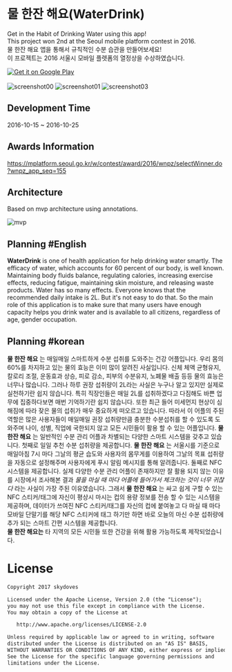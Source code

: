 # 물 한잔 해요(WaterDrink)
Get in the Habit of Drinking Water using this app! <br>
This project won 2nd at the Seoul mobile platform contest in 2016. <br>
물 한잔 해요 앱을 통해서 규칙적인 수분 습관을 만들어보세요!<br>
이 프로젝트는 2016 서울시 모바일 플렛폼의 열정상을 수상하였습니다. <br>

<a href='https://play.google.com/store/apps/details?id=com.skydoves.waterdays&pcampaignid=MKT-Other-global-all-co-prtnr-py-PartBadge-Mar2515-1'><img alt='Get it on Google Play' src='https://developer.android.com/images/brand/en_generic_rgb_wo_60.png'/></a><br><br>
![screenshot00](https://user-images.githubusercontent.com/24237865/29495291-4e64277e-85f7-11e7-9319-ae9f5e49a9b6.png)
![screenshot01](https://user-images.githubusercontent.com/24237865/29495292-4e732eae-85f7-11e7-94c5-7eeda9adbd90.png)
![screenshot03](https://user-images.githubusercontent.com/24237865/29495293-4e775c40-85f7-11e7-9084-7c5e4741c01c.png)
<br>

## Development Time 
2016-10-15 ~ 2016-10-25

## Awards Information
https://mplatform.seoul.go.kr/w/contest/award/2016/wnpz/selectWinner.do?wnpz_app_seq=155

## Architecture
Based on mvp architecture using annotations. <br>

![mvp](https://user-images.githubusercontent.com/24237865/56453164-dad30a80-6378-11e9-864f-0ef6c2a2abe4.png)

## Planning #English
__WaterDrink__ is one of health application for help drinking water smartly.
The efficacy of water, which accounts for 60 percent of our body, is well known.
Maintaining body fluids balance, regulating calories, increasing exercise effects, reducing fatigue, maintaining skin moisture, 
and releasing waste products. Water has so many effects. Everyone knows that the recommended daily intake is 2L. 
But it's not easy to do that. So the main role of this application is to make sure that many users have enough capacity 
helps you drink water and is available to all citizens, regardless of age, gender occupation.

## Planning #korean
__물 한잔 해요__ 는 매일매일 스마트하게 수분 섭취를 도와주는 건강 어플입니다.
우리 몸의 60%를 차지하고 있는 물의 효능은 이미 많이 알려진 사실입니다.
신체 체액 균형유지, 칼로리 조절, 운동효과 상승, 피로 감소, 피부의 수분유지, 노폐물 배출 등등
물의 효능은 너무나 많습니다. 그러나 하루 권장 섭취량이 2L라는 사실은 누구나 알고 있지만 
실제로 실천하기란 쉽지 않습니다. 특히 직장인들은 매일 2L를 섭취하겠다고 다짐해도 
바쁜 업무에 집중하다보면 매번 기억하기란 쉽지 않습니다. 또한 최근 들어 미세먼지 현상이 
심해짐에 따라 잦은 물의 섭취가 매우 중요하게 떠오르고 있습니다. 
따라서 이 어플의 주된 역할은 많은 사용자들이 매일매일 권장 섭취량만큼 충분한 
수분섭취를 할 수 있도록 도와주며 나이, 성별, 직업에 국한되지 않고 모든 시민들이 활용 
할 수 있는 어플입니다. __물 한잔 해요__ 는 일반적인 수분 관리 어플과 차별되는 다양한 
스마트 시스템을 갖추고 있습니다. 첫째로 일일 추천 수분 섭취량을 제공합니다. 
__물 한잔 해요__ 는 서울시를 기준으로 매일아침 7시 마다 그날의 평균 습도와 사용자의 몸무게를 
이용하여 그날의 목표 섭취량을 자동으로 설정해주며 사용자에게 푸시 알림 메시지를 통해
알려줍니다. 둘째로 NFC 시스템을 제공합니다. 실제 다양한 수분 관리 어플이 존재하지만 잘 활용 
되지 않는 이유를 시장에서 조사해본 결과 _물을 마실 때 마다 어플에 들어가서 체크하는 것이 
너무 귀찮다_ 라는 사실이 가장 주된 이유였습니다. 그래서 __물 한잔 해요__ 는 싸고 쉽게 
구할 수 있는 NFC 스티커/태그에 자신이 평상시 마시는 컵의 용량 정보를 전송 할 수 있는 
시스템을 제공하며, 데이터가 쓰여진 NFC 스티커/태그를 자신의 컵에 붙여놓고 
다 마실 때 마다 모바일 단말기를 해당 NFC 스티커에 태그 하기만 하면 바로 오늘의 마신 
수분 섭취량에 추가 되는 스마트 간편 시스템을 제공합니다.<br>
__물 한잔 해요는__ 타 지역의 모든 시민들 또한 건강을 위해 활용 가능하도록 제작되었습니다.


# License
```xml
Copyright 2017 skydoves

Licensed under the Apache License, Version 2.0 (the "License");
you may not use this file except in compliance with the License.
You may obtain a copy of the License at

   http://www.apache.org/licenses/LICENSE-2.0

Unless required by applicable law or agreed to in writing, software
distributed under the License is distributed on an "AS IS" BASIS,
WITHOUT WARRANTIES OR CONDITIONS OF ANY KIND, either express or implied.
See the License for the specific language governing permissions and
limitations under the License.
```
